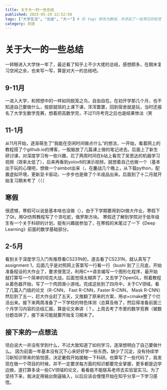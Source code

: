 ```yaml
---
title: 关于大一的一些总结
published: 2025-05-29 22:52:50
tags: ["大学生活", "总结", "大一"] # 将 tags 修改为数组，并添加了一些常见的标签作为示例
category: 总结
---
```


# 关于大一的一些总结

一转眼进入大学快一年了，最近看了知乎上不少大佬的总结，感想颇多，在期末复习空闲之余，也来写一写，算是对大一的总结吧。

## 9-11月

一进入大学，和预想中的一样如同脱笼之鸟，自由自在。在初开学那几个月，也不知道自己要做什么，按部就班的上课下课，浑浑噩噩，回到宿舍就是玩，当时还报名了大学生数学竞赛，想着把高数学完，不过11月考完之后也是结果惨淡（笑

## 11-1月

从11月开始，逐渐萌生了“我能在空闲时间做点什么”的想法，一开始，看着网上的教程搭了个github.io的博客，一股脑放了几篇课上做的笔记进去。后面上了新生研讨课，对深度学习有一些兴趣，花了两周时间在b站上看完了吴恩达的机器学习视频（效率太低了），后来再看到yolov8的演示视频，就想着自己也做一个（基本出于玩的心理吧，想做一个aimbot出来（，在鏖战几个晚上，从下载python，配置虚拟环境，更新显卡驱动，一步步也是做了个半成品出来。后面到了十二月就开始复习期末考了（（（

## 寒假

很遗憾，寒假可以说是基本啥也没做（），由于下学期要用到Qt做大作业，寒假下了Qt，用Qt仿照教程写了个贪吃蛇，俄罗斯方块。
寒假还了解到学院对于低年级生有一个关于科研的计划，挺有兴趣就参加了，在寒假的末尾过了一下《Deep Learning》前面的数学基础部分。

## 2-5月

看到关于深度学习入门有推荐看CS231N的，遂去看了CS231N，就认真写了assignment
1，后面几乎是对照网上答案写一行看一行（bushi 到了三月底，开始准备程设的大作业了，要求很宽泛，利用C++语言编写一个图形化程序，最开始就打算写一个简单的坦克大战，后面觉得太糊弄了，又去学了OpenGL，照着教程从着色器开始，写了一个肉鸽类小游戏。完成这些到了四月中，关于CV领域，看了几篇入门级的论文（R-CNN， Fast R-CNN，Faster R-CNN， Mask R-CNN）然后到了五一，赶大作业赶了五天，又推翻了原来的方案，用qt+cmake整了个烂活出来。接下来两周准备了一下学校的特色体测（总算及格了，然后得准备前面三个月学习内容的总结汇报，算是论文串讲（？。上周去考了市里的数学竞赛（被数分题击碎了，接下来可能就要开始复习期末了。

## 接下来的一点想法

坦白说大一并没有学到什么，不过大致知道了如何学习，逐渐想明白了自己要做什么。
因为前面一年基本没有沉下心来好好学一些东西，缺少了沉淀，没有持续学习新知识带来的愉悦感，决定暑假开始接触一下科研。也算写了一些代码了，我发现在做一个项目的时候，并不一定要求每方面的知识都要完全掌握，更多都是边学边做，遂打算多读一些CV领域的论文，看看能不能联系老师去实验室实习。为了坚持下来，我决定用输出倒逼输入，以后应该会慢慢开始在知乎分享一下学习感悟。
